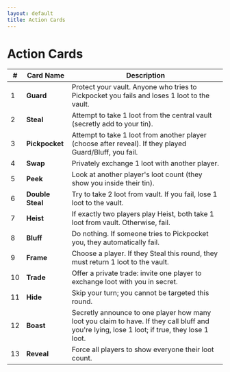 ```yaml
---
layout: default
title: Action Cards
---
```


<link rel="stylesheet" href="/heist/assets/style.css">

<div class="ttrpg-container">

# Action Cards

<div class="ttrpg-box">

| # | Card Name     | Description                                                                                     |
|---|--------------|-------------------------------------------------------------------------------------------------|
| 1 | **Guard**    | Protect your vault. Anyone who tries to Pickpocket you fails and loses 1 loot to the vault.         |
| 2 | **Steal**    | Attempt to take 1 loot from the central vault (secretly add to your tin).                       |
| 3 | **Pickpocket** | Attempt to take 1 loot from another player (choose after reveal). If they played Guard/Bluff, you fail. |
| 4 | **Swap**     | Privately exchange 1 loot with another player.                                                  |
| 5 | **Peek**     | Look at another player's loot count (they show you inside their tin).                           |
| 6 | **Double Steal** | Try to take 2 loot from vault. If you fail, lose 1 loot to the vault.                       |
| 7 | **Heist**    | If exactly two players play Heist, both take 1 loot from vault. Otherwise, fail.                |
| 8 | **Bluff**    | Do nothing. If someone tries to Pickpocket you, they automatically fail.                        |
| 9 | **Frame**    | Choose a player. If they Steal this round, they must return 1 loot to the vault.                |
|10 | **Trade**    | Offer a private trade: invite one player to exchange loot with you in secret.                   |
|11 | **Hide**     | Skip your turn; you cannot be targeted this round.                                              |
|12 | **Boast**    | Secretly announce to one player how many loot you claim to have. If they call bluff and you're lying, lose 1 loot; if true, they lose 1 loot. |
|13 | **Reveal**   | Force all players to show everyone their loot count.                                            |

</div>

</div>
